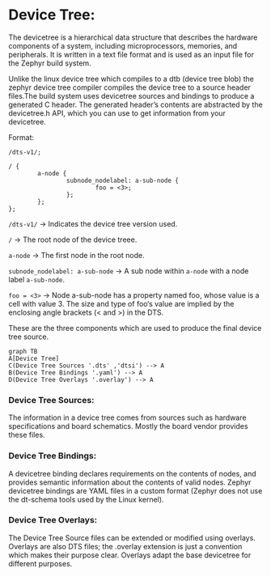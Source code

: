 # Device Tree:

The devicetree is a hierarchical data structure that describes the hardware components of a system, including microprocessors, memories, and peripherals.
It is written in a text file format and is used as an input file for the Zephyr build system.

Unlike the linux device tree which compiles to a dtb (device tree blob) the zephyr device tree compiler compiles the device tree to a source header files.The build system uses devicetree sources and 
bindings to produce a generated C header. The generated header’s contents are abstracted by the devicetree.h API, which you can use to get information from your devicetree.

Format:
```
/dts-v1/;

/ {
        a-node {
                subnode_nodelabel: a-sub-node {
                        foo = <3>;
                };
        };
};
```

`/dts-v1/` -> Indicates the device tree version used.

`/` -> The root node of the device treee.

`a-node` -> The first node in the root node.

`subnode_nodelabel: a-sub-node` -> A sub node within `a-node`  with a node label `a-sub-node`.

`foo = <3>` -> Node a-sub-node has a property named foo, whose value is a cell with value 3. The size and type of foo‘s value are implied
by the enclosing angle brackets (< and >) in the DTS.


These are the three components which are used to produce the final device tree source.

```mermaid
graph TB
A[Device Tree]
C(Device Tree Sources '.dts' ,'dtsi') --> A
B(Device Tree Bindings '.yaml') --> A
D(Device Tree Overlays '.overlay') --> A
```
### Device Tree Sources:

The information in a device tree comes from sources such as hardware specifications and board schematics. Mostly the board vendor provides these files.

### Device Tree Bindings:

A devicetree binding declares requirements on the contents of nodes, and provides semantic information about the contents of valid nodes.
Zephyr devicetree bindings are YAML files in a custom format (Zephyr does not use the dt-schema tools used by the Linux kernel).

### Device Tree Overlays:

The Device Tree Source files can be extended or modified using overlays. Overlays are also DTS files; the .overlay extension is just a
convention which makes their purpose clear. Overlays adapt the base devicetree for different purposes.





